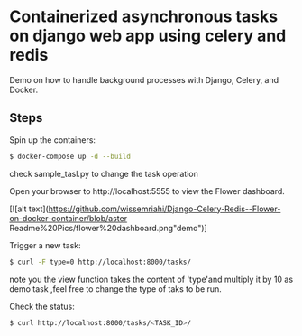 # Containerized asynchronous tasks on django web app using celery and redis

Demo on how to handle background processes with Django, Celery, and Docker.



## Steps 

Spin up the containers:

```sh
$ docker-compose up -d --build
```

check sample_tasl.py to change the task operation


Open your browser to http://localhost:5555 to view the Flower dashboard.

[![alt text](https://github.com/wissemriahi/Django-Celery-Redis--Flower-on-docker-container/blob/aster Readme%20Pics/flower%20dashboard.png"demo")]

Trigger a new task:

```sh
$ curl -F type=0 http://localhost:8000/tasks/
```
note you the view function takes the content of 'type'and multiply it by 10 as demo task ,feel free to change the type of taks to be run. 

Check the status:

```sh
$ curl http://localhost:8000/tasks/<TASK_ID>/
```
